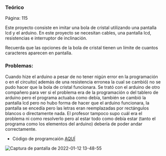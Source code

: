### Teórico
Página: 115

 Este proyecto consiste en imitar una bola de cristal utilizando una pantalla lcd y el arduino. En este proyecto se necesitan cables, una pantalla lcd,
 resistencias e interruptor de inclinación. 
 
 Recuerda que las opciones de la bola de cristal tienen un límite de cuantos caracteres aparecen en pantalla.
 
 ### Problemas:
 
 Cuando hize el arduino a pesar de no tener nigún error en la programación o en el circuito( además de una resistencia erronea la cual se cambió) no se pudo
 hacer que la bola de cristal funcionara. Se trató con el arduino de otro compañero para ver si el problema era de la programación o del tablero de arduino pero el programa 
 actuaba como debía, también se cambió la pantalla lcd pero no hubo forma de hacer que el arduino funcionara, la pantalla se encedía pero las letras eran reemplazadas por rectángulos blancos
 o directamente nada. El profesor tampoco supo cuál era el problema ni como resolverlo pero al estar todo como debía estar (tanto el programa como los elementos del arduino) debería
 de poder andar correctamente. 
 
 - Código de programcaión [AQUÍ](https://github.com/jjksimp/arduino/blob/main/Bola_de_cristal.ino) 

![Captura de pantalla de 2022-01-12 13-48-55](https://user-images.githubusercontent.com/90753482/149143556-89d636dd-9daa-4953-9dd4-0e0253a4a2df.png)
